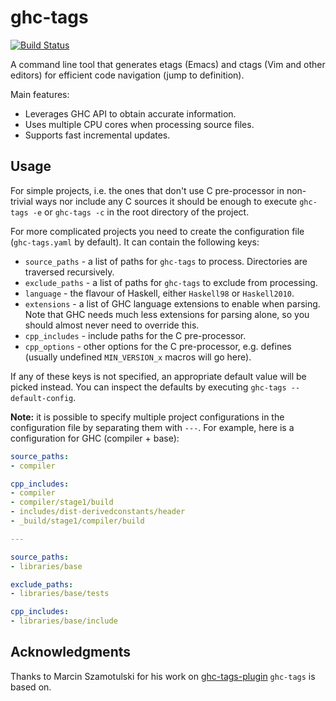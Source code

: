 # ghc-tags

[![Build Status](https://github.com/arybczak/ghc-tags/workflows/Haskell-CI/badge.svg?branch=master)](https://github.com/arybczak/ghc-tags/actions?query=branch%3Amaster)

A command line tool that generates etags (Emacs) and ctags (Vim and other
editors) for efficient code navigation (jump to definition).

Main features:
* Leverages GHC API to obtain accurate information.
* Uses multiple CPU cores when processing source files.
* Supports fast incremental updates.

## Usage

For simple projects, i.e. the ones that don't use C pre-processor in non-trivial
ways nor include any C sources it should be enough to execute `ghc-tags -e` or
`ghc-tags -c` in the root directory of the project.

For more complicated projects you need to create the configuration file
(`ghc-tags.yaml` by default). It can contain the following keys:

* `source_paths` - a list of paths for `ghc-tags` to process. Directories are
  traversed recursively.
* `exclude_paths` - a list of paths for `ghc-tags` to exclude from processing.
* `language` - the flavour of Haskell, either `Haskell98` or `Haskell2010`.
* `extensions` - a list of GHC language extensions to enable when parsing. Note
  that GHC needs much less extensions for parsing alone, so you should almost
  never need to override this.
* `cpp_includes` - include paths for the C pre-processor.
* `cpp_options` - other options for the C pre-processor, e.g. defines (usually
  undefined `MIN_VERSION_x` macros will go here).

If any of these keys is not specified, an appropriate default value will be
picked instead. You can inspect the defaults by executing `ghc-tags
--default-config`.

**Note:** it is possible to specify multiple project configurations in the
configuration file by separating them with `---`. For example, here is a
configuration for GHC (compiler + base):

```yaml
source_paths:
- compiler

cpp_includes:
- compiler
- compiler/stage1/build
- includes/dist-derivedconstants/header
- _build/stage1/compiler/build

---

source_paths:
- libraries/base

exclude_paths:
- libraries/base/tests

cpp_includes:
- libraries/base/include
```

## Acknowledgments

Thanks to Marcin Szamotulski for his work on
[ghc-tags-plugin](https://github.com/coot/ghc-tags-plugin) `ghc-tags` is based on.
